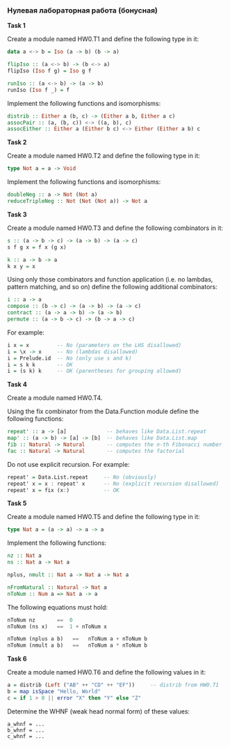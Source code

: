 ### Нулевая лабораторная работа (бонусная)


**Task 1**

Create a module named HW0.T1 and define the following type in it:

```hs
data a <-> b = Iso (a -> b) (b -> a)

flipIso :: (a <-> b) -> (b <-> a)
flipIso (Iso f g) = Iso g f

runIso :: (a <-> b) -> (a -> b)
runIso (Iso f _) = f
```
Implement the following functions and isomorphisms:

```hs
distrib :: Either a (b, c) -> (Either a b, Either a c)
assocPair :: (a, (b, c)) <-> ((a, b), c)
assocEither :: Either a (Either b c) <-> Either (Either a b) c
```
**Task 2**

Create a module named HW0.T2 and define the following type in it:

```hs
type Not a = a -> Void
```

Implement the following functions and isomorphisms:

```hs
doubleNeg :: a -> Not (Not a)
reduceTripleNeg :: Not (Not (Not a)) -> Not a
```

**Task 3**

Create a module named HW0.T3 and define the following combinators in it:

```hs
s :: (a -> b -> c) -> (a -> b) -> (a -> c)
s f g x = f x (g x)

k :: a -> b -> a
k x y = x
```

Using only those combinators and function application (i.e. no lambdas, pattern matching, and so on) define the following additional combinators:

```hs
i :: a -> a
compose :: (b -> c) -> (a -> b) -> (a -> c)
contract :: (a -> a -> b) -> (a -> b)
permute :: (a -> b -> c) -> (b -> a -> c)
```

For example:
```hs
i x = x         -- No (parameters on the LHS disallowed)
i = \x -> x     -- No (lambdas disallowed)
i = Prelude.id  -- No (only use s and k)
i = s k k       -- OK
i = (s k) k     -- OK (parentheses for grouping allowed)
```

**Task 4**

Create a module named HW0.T4.

Using the fix combinator from the Data.Function module define the following functions:

```hs
repeat' :: a -> [a]             -- behaves like Data.List.repeat
map' :: (a -> b) -> [a] -> [b]  -- behaves like Data.List.map
fib :: Natural -> Natural       -- computes the n-th Fibonacci number
fac :: Natural -> Natural       -- computes the factorial
```
Do not use explicit recursion. For example:

```hs
repeat' = Data.List.repeat     -- No (obviously)
repeat' x = x : repeat' x      -- No (explicit recursion disallowed)
repeat' x = fix (x:)           -- OK
```

**Task 5**

Create a module named HW0.T5 and define the following type in it:

```hs
type Nat a = (a -> a) -> a -> a
```

Implement the following functions:

```hs
nz :: Nat a
ns :: Nat a -> Nat a

nplus, nmult :: Nat a -> Nat a -> Nat a

nFromNatural :: Natural -> Nat a
nToNum :: Num a => Nat a -> a
```

The following equations must hold:
```hs
nToNum nz       ==  0
nToNum (ns x)   ==  1 + nToNum x

nToNum (nplus a b)   ==   nToNum a + nToNum b
nToNum (nmult a b)   ==   nToNum a * nToNum b
```

**Task 6**

Create a module named HW0.T6 and define the following values in it:

```hs
a = distrib (Left ("AB" ++ "CD" ++ "EF"))     -- distrib from HW0.T1
b = map isSpace "Hello, World"
c = if 1 > 0 || error "X" then "Y" else "Z"
```

Determine the WHNF (weak head normal form) of these values:

```
a_whnf = ...
b_whnf = ...
c_whnf = ...
```

